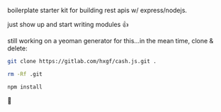 boilerplate starter kit for building rest apis w/ express/nodejs. 

just show up and start writing modules 👍

still working on a yeoman generator for this...in the mean time, clone & delete:

```bash
git clone https://gitlab.com/hxgf/cash.js.git .
```

```bash
rm -Rf .git
```

```bash
npm install
```

🙌